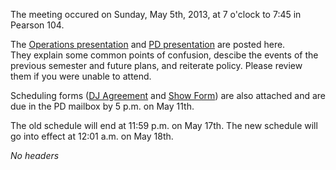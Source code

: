The meeting occured on Sunday, May 5th, 2013, at 7 o'clock to 7:45 in
Pearson 104.

The [Operations
presentation](https://wiki.wmfo.org/@api/deki/files/485/=Ops-Summer13.pdf "Ops-Summer13.pdf") and
[PD
presentation](https://wiki.wmfo.org/@api/deki/files/488/=WMFO_PD_Presentation_Summer_2013.pdf "WMFO PD Presentation Summer 2013.pdf") are
posted here. They explain some common points of confusion, descibe the
events of the previous semester and future plans, and reiterate policy.
Please review them if you were unable to attend.

Scheduling forms ([DJ
Agreement](https://wiki.wmfo.org/@api/deki/files/486/=WMFO_DJ_Agreement_Form_SU13.pdf "WMFO DJ Agreement Form_SU13.pdf")
and [Show
Form](https://wiki.wmfo.org/@api/deki/files/487/=WMFO_Show_Scheduling_Form_SU13.pdf "WMFO Show Scheduling Form_SU13.pdf"))
are also attached and are due in the PD mailbox by 5 p.m. on May 11th.

The old schedule will end at 11:59 p.m. on May 17th. The new schedule
will go into effect at 12:01 a.m. on May 18th.

*No headers*
